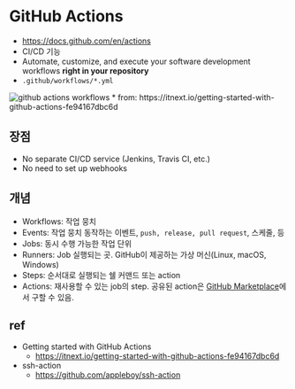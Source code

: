 # GitHub Actions
* https://docs.github.com/en/actions
* CI/CD 기능
* Automate, customize, and execute your software development workflows **right in your repository**
* `.github/workflows/*.yml`
<img src="https://miro.medium.com/max/1000/1*8mUtip6z_oydfLi4P86KUw.png" alt="github actions workflows" class="img">
  * from: https://itnext.io/getting-started-with-github-actions-fe94167dbc6d

## 장점
* No separate CI/CD service (Jenkins, Travis CI, etc.)
* No need to set up webhooks

## 개념
* Workflows: 작업 뭉치
* Events: 작업 뭉치 동작하는 이벤트, `push, release, pull request`, 스케줄, 등
* Jobs: 동시 수행 가능한 작업 단위
* Runners: Job 실행되는 곳. GitHub이 제공하는 가상 머신(Linux, macOS, Windows)
* Steps: 순서대로 실행되는 쉘 커맨드 또는 action
* Actions: 재사용할 수 있는 job의 step. 공유된 action은 [GitHub Marketplace](https://github.com/marketplace?type=actions)에서 구할 수 있음.

## ref
* Getting started with GitHub Actions
  * https://itnext.io/getting-started-with-github-actions-fe94167dbc6d
* ssh-action
  * https://github.com/appleboy/ssh-action
